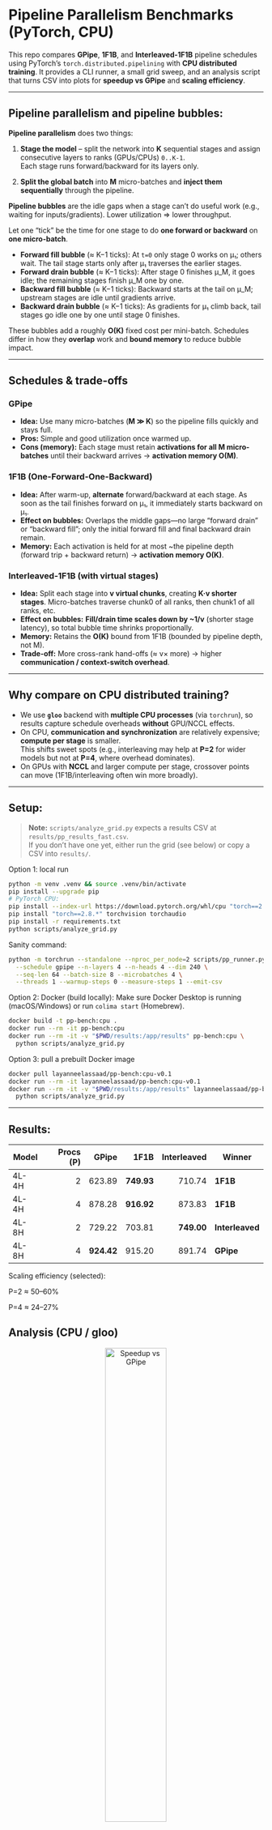 # Pipeline Parallelism Benchmarks (PyTorch, CPU)

This repo compares **GPipe**, **1F1B**, and **Interleaved-1F1B** pipeline schedules using PyTorch’s
`torch.distributed.pipelining` with **CPU distributed training**. It provides a CLI runner, a small grid sweep,
and an analysis script that turns CSV into plots for **speedup vs GPipe** and **scaling efficiency**.


---

## Pipeline parallelism and pipeline bubbles:

**Pipeline parallelism** does two things:

1) **Stage the model** – split the network into **K** sequential stages and assign consecutive layers to ranks (GPUs/CPUs) `0..K-1`.  
   Each stage runs forward/backward for its layers only.

2) **Split the global batch** into **M** micro-batches and **inject them sequentially** through the pipeline.

**Pipeline bubbles** are the idle gaps when a stage can’t do useful work (e.g., waiting for inputs/gradients). Lower utilization ⇒ lower throughput.

Let one “tick” be the time for one stage to do **one forward or backward** on **one micro-batch**.

- **Forward fill bubble** (≈ K−1 ticks): At `t=0` only stage 0 works on μ₁; others wait. The tail stage starts only after μ₁ traverses the earlier stages.
- **Forward drain bubble** (≈ K−1 ticks): After stage 0 finishes μ_M, it goes idle; the remaining stages finish μ_M one by one.
- **Backward fill bubble** (≈ K−1 ticks): Backward starts at the tail on μ_M; upstream stages are idle until gradients arrive.
- **Backward drain bubble** (≈ K−1 ticks): As gradients for μ₁ climb back, tail stages go idle one by one until stage 0 finishes.

These bubbles add a roughly **O(K)** fixed cost per mini-batch. Schedules differ in how they **overlap** work and **bound memory** to reduce bubble impact.

---

## Schedules & trade-offs

### GPipe
- **Idea:** Use many micro-batches (**M ≫ K**) so the pipeline fills quickly and stays full.  
- **Pros:** Simple and good utilization once warmed up.  
- **Cons (memory):** Each stage must retain **activations for all M micro-batches** until their backward arrives → **activation memory O(M)**.

### 1F1B (One-Forward-One-Backward)
- **Idea:** After warm-up, **alternate** forward/backward at each stage. As soon as the tail finishes forward on μ₁, it immediately starts backward on μ₁.  
- **Effect on bubbles:** Overlaps the middle gaps—no large “forward drain” or “backward fill”; only the initial forward fill and final backward drain remain.  
- **Memory:** Each activation is held for at most ~the pipeline depth (forward trip + backward return) → **activation memory O(K)**.

### Interleaved-1F1B (with virtual stages)
- **Idea:** Split each stage into **v virtual chunks**, creating **K·v shorter stages**. Micro-batches traverse chunk0 of all ranks, then chunk1 of all ranks, etc.  
- **Effect on bubbles:** **Fill/drain time scales down by ~1/v** (shorter stage latency), so total bubble time shrinks proportionally.  
- **Memory:** Retains the **O(K)** bound from 1F1B (bounded by pipeline depth, not M).  
- **Trade-off:** More cross-rank hand-offs (≈ v× more) → higher **communication / context-switch overhead**.

---

## Why compare on **CPU distributed training**?

- We use **`gloo`** backend with **multiple CPU processes** (via `torchrun`), so results capture schedule overheads **without** GPU/NCCL effects.
- On CPU, **communication and synchronization** are relatively expensive; **compute per stage** is smaller.  
  This shifts sweet spots (e.g., interleaving may help at **P=2** for wider models but not at **P=4**, where overhead dominates).  
- On GPUs with **NCCL** and larger compute per stage, crossover points can move (1F1B/interleaving often win more broadly).

---

## Setup:
> **Note:** `scripts/analyze_grid.py` expects a results CSV at `results/pp_results_fast.csv`.  
> If you don’t have one yet, either run the grid (see below) or copy a CSV into `results/`.

Option 1: local run
```bash
python -m venv .venv && source .venv/bin/activate
pip install --upgrade pip
# PyTorch CPU:
pip install --index-url https://download.pytorch.org/whl/cpu "torch==2.8.*" torchvision torchaudio || \
pip install "torch==2.8.*" torchvision torchaudio
pip install -r requirements.txt
python scripts/analyze_grid.py
```

Sanity command:
```bash
python -m torchrun --standalone --nproc_per_node=2 scripts/pp_runner.py \
  --schedule gpipe --n-layers 4 --n-heads 4 --dim 240 \
  --seq-len 64 --batch-size 8 --microbatches 4 \
  --threads 1 --warmup-steps 0 --measure-steps 1 --emit-csv
```


Option 2: Docker (build locally):
Make sure Docker Desktop is running (macOS/Windows) or run `colima start` (Homebrew).
```bash
docker build -t pp-bench:cpu .
docker run --rm -it pp-bench:cpu
docker run --rm -it -v "$PWD/results:/app/results" pp-bench:cpu \
  python scripts/analyze_grid.py
```

Option 3: pull a prebuilt Docker image 
```bash
docker pull layanneelassaad/pp-bench:cpu-v0.1 
docker run --rm -it layanneelassaad/pp-bench:cpu-v0.1
docker run --rm -it -v "$PWD/results:/app/results" layanneelassaad/pp-bench:cpu-v0.1 \
  python scripts/analyze_grid.py
```
---

## Results:
| Model | Procs (P) |      GPipe |       1F1B | Interleaved | Winner          |
| ----- | --------: | ---------: | ---------: | ----------: | --------------- |
| 4L-4H |         2 |     623.89 | **749.93** |      710.74 | **1F1B**        |
| 4L-4H |         4 |     878.28 | **916.92** |      873.83 | **1F1B**        |
| 4L-8H |         2 |     729.22 |     703.81 |  **749.00** | **Interleaved** |
| 4L-8H |         4 | **924.42** |     915.20 |      891.74 | **GPipe**       |


Scaling efficiency (selected):

P=2 ≈ 50–60%

P=4 ≈ 24–27%

## Analysis (CPU / gloo)

<p align="center">
  <img alt="Speedup vs GPipe" src="results/speedup_vs_gpipe.png" width="49%">
 
</p>

**Figure: Speedup vs GPipe.**  

For the **4L-4H** model at **P=2**, **1F1B** delivers about **1.20×** GPipe while **Interleaved** is **1.13×**. This matches the intuition that when each pipeline stage is relatively cheap, alternating forward/backward quickly erases the middle bubbles and keeps ranks busy with minimal coordination cost. At **P=4** on CPU, the advantage narrows: **1F1B** is only about 1.04x, and Interleaved drops to parity (≈**1.00×**). The extra barriers and hand-offs introduced at higher process counts eat into the gains that overlap provides.
For the **4L-8H** model, widening increases per-stage compute a bit. At **P=2**, **Interleaved** edges ahead at **1.03×** GPipe, while **1F1B** dips slightly below (**0.96×**). Splitting each stage into virtual chunks keeps the pipeline better utilized at small P by shortening stage latency and reducing the visible bubble. However, at **P=4** both **1F1B** (**0.99×**) and **Interleaved** (**0.97×**) fall behind GPipe on CPU; the extra cross-rank transfers (v× more for Interleaved) plus more synchronization dominate at larger P.

On CPU, **1F1B** is best for **small/deep-ish** configs at **P=2** and still slightly ahead at **P=4** when stages are cheap (4L-4H). **Interleaved** can win at **P=2** for **wider** models (4L-8H) by adding virtual stages, but at **P=4** its extra hand-offs negate the benefit; **GPipe** becomes competitive or best.

---
<p align="center">
 <img alt="Scaling Efficiency" src="results/scaling_efficiency.png" width="49%">
 </p>
 
**Figure: Scaling efficiency (%).**  
- **P=2:** Winners sit **50–60%** efficient (e.g., 4L-4H with 1F1B ≈ 60%). Wider 4L-8H models are slightly lower (**48–51%**), reflecting more per-stage compute.  
- **P=4:** Efficiency drops to **24–27%** across schedules. With `gloo` on CPU, tokens/s still rises, but barrier latency, context switches, and tensor hand-offs grow faster than useful work per stage.

Going from **2 → 4** processes **increases throughput but scales poorly on CPU** (≈**25%** efficiency) because communication and synchronization dominate. At **P=2**, both **1F1B** and **Interleaved** maintain **50–60%**; at **P=4**, their scheduling advantages are largely eaten by overhead.

A forward-then-backward pipeline of **M** micro-batches costs ≈ `2M + 2(K−1)` ticks. **1F1B** overlaps the middle bubbles, reducing the fixed `O(K)` overhead; **Interleaved** shortens fill/drain by `1/v` with virtual stages. On CPU, the added inter-rank hand-offs at higher **P** can outweigh those savings.


## CPU impact:

Running pipeline schedules on **CPU** with the **gloo** backend shifts the balance between **compute** and **communication** compared to the typical **GPU + NCCL** setting:

- **Higher per-message latency (gloo on CPU).**  
  Inter-rank transfers and barriers are handled by gloo (often over loopback TCP on a single node). Small tensors and frequent sends/receives (especially with **Interleaved**, which creates **v×** more stage boundaries) become **latency dominated**, shrinking the benefit from bubble reduction.

- **Lower compute per stage ⇒ worse compute/comm ratio.**  
  On CPU, a Transformer layer is orders of magnitude slower than on GPU, but **communication and synchronization don’t shrink proportionally**. When each stage is “cheap,” the relative cost of coordination (barriers, sends, context switches) **dominates**. This is why **GPipe** (fewer transfers) can look better at larger **P** even though it has bigger bubbles.

- **Process scheduling & barriers.**  
  `torchrun` uses **multi-process** training. Each micro-batch step in these schedules introduces **barriers** and hand-offs. On CPU, OS context switches and Python control overhead are non-trivial; at **P=4** these costs stack up and **erode 1F1B/Interleaved gains**.

- **Backend & kernel efficiency.**  
  GPUs use **NCCL** and **fused kernels**; comm can overlap with compute and use GPUDirect/NVLink. On CPU, you lack those; you also pay more Python-side overhead per micro-batch/schedule step.

- **Memory hierarchy & NUMA effects.**  
  Multiple CPU ranks can thrash caches and contend for memory bandwidth. If ranks land on different NUMA nodes, cross-node traffic increases variability and latency (worsens with more ranks and more stage boundaries).

- **Per-microbatch overheads.**  
  Pipeline micro-batching reduces bubbles, but **each micro-batch introduces fixed costs** (autograd bookkeeping, dispatcher overhead, send/recv). With **small micro-batches** those costs are a large fraction of total time.

**Implication.**  
On CPU, increasing **P** raises tokens/s but **scales poorly** because comm/sync overheads grow faster than useful compute per stage. Hence the pattern you see: **1F1B** wins at small **P** (great overlap, limited comm), **Interleaved** helps at **P=2** for wider models (more virtual stages keep ranks busy), but at **P=4** the extra hand-offs flatten or reverse the gains; **GPipe**’s simplicity becomes competitive.



